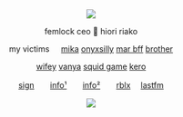 &nbsp;
<div align="center">
 
![](https://komarev.com/ghpvc/?username=femIock&style=plastic&color=545454&label=_　🐝　　&base=17710)

<div>

<div align="center">

femlock ceo 🌸 hiori riako

my victims⠀⠀[mika](https://github.com/social-tragedy) [onyxsilly](https://github.com/undeadlost) [mar bff](https://github.com/HlRAKO) [brother](https://github.com/mensmoocher3000)

 [wifey](https://github.com/milliona1re) [vanya](https://github.com/vanyamisa) [squid game](https://github.com/curetill) [kero](https://github.com/ruidannya)
<div>
 
[sign](https://alterspring.org/@postal)　　[info¹](https://rentry.co/wrecked)　　[info²](https://rentry.co/redirect)　　[rblx](https://www.roblox.com/users/5809349077/profile) 　[lastfm](https://last.fm/user/femlock)
 
![](https://spotify-github-profile.kittinanx.com/api/view.svg?uid=314mkicxlkkdu2xbfq5sn4qlspni&cover_image=true&theme=natemoo-re&show_offline=true&background_color=121212&interchange=false&bar_color=1448c2&bar_color_cover=false)
<div>
